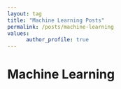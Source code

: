 ```yaml
---
layout: tag
title: "Machine Learning Posts"
permalink: /posts/machine-learning
values:
      author_profile: true
---
```

# Machine Learning

